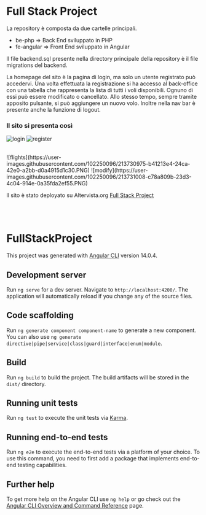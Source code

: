 <h1>Full Stack Project</h1>

<p>La repository è composta da due cartelle principali.</p>

- be-php        => Back End sviluppato in PHP
- fe-angular    => Front End sviluppato in Angular

<p>Il file backend.sql presente nella directory principale della repository è il file migrations del backend.</p>

<p>
La homepage del sito è la pagina di login, ma solo un utente registrato può accedervi.
Una volta effettuata la registrazione si ha accesso al back-office con una tabella
che rappresenta la lista di tutti i voli disponibili. Ognuno di essi può essere modificato o cancellato. Allo stesso tempo, sempre tramite apposito pulsante, si può aggiungere un nuovo volo.
Inoltre nella nav bar è presente anche la funzione di logout.
</p>

<h3> Il sito si presenta così </h3>
  
![login](https://user-images.githubusercontent.com/102250096/213730893-6b4b4366-67a1-4dfe-b32c-1e7d38c9d15d.PNG)
![register](https://user-images.githubusercontent.com/102250096/213730933-aa63ee5a-0251-4e4c-9d80-af2a0f08704e.PNG)
  
<br>
![flights](https://user-images.githubusercontent.com/102250096/213730975-b41213e4-24ca-42e0-a2bb-d0a4915d1c30.PNG)
![modify](https://user-images.githubusercontent.com/102250096/213731008-c78a809b-23d3-4c04-914e-0a35fda2ef55.PNG)

<br>

Il sito è stato deployato su Altervista.org   <a href="http://s2iprogettofullstack.altervista.org/"> Full Stack Project </a>


<br><br>

# FullStackProject

This project was generated with [Angular CLI](https://github.com/angular/angular-cli) version 14.0.4.

## Development server

Run `ng serve` for a dev server. Navigate to `http://localhost:4200/`. The application will automatically reload if you change any of the source files.

## Code scaffolding

Run `ng generate component component-name` to generate a new component. You can also use `ng generate directive|pipe|service|class|guard|interface|enum|module`.

## Build

Run `ng build` to build the project. The build artifacts will be stored in the `dist/` directory.

## Running unit tests

Run `ng test` to execute the unit tests via [Karma](https://karma-runner.github.io).

## Running end-to-end tests

Run `ng e2e` to execute the end-to-end tests via a platform of your choice. To use this command, you need to first add a package that implements end-to-end testing capabilities.

## Further help

To get more help on the Angular CLI use `ng help` or go check out the [Angular CLI Overview and Command Reference](https://angular.io/cli) page.
